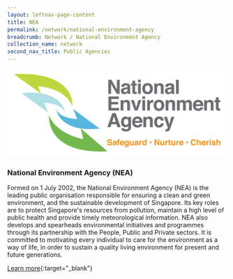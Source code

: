 ```yaml
---
layout: leftnav-page-content
title: NEA
permalink: /network/national-environment-agency
breadcrumb: Network / National Environment Agency
collection_name: network
second_nav_title: Public Agencies
---
```


<div class="networklogo">
<a href="https://www.nea.gov.sg/?utm_source=openinnovationnetwork.sg&utm_medium=referral">
<img src="/images/network/NEA Logo.jpg" alt="1">
</a>
  </div>

<h3>National Environment Agency (NEA)</h3>

Formed on 1 July 2002, the National Environment Agency (NEA) is the leading public organisation responsible for ensuring a clean and green environment, and the sustainable development of Singapore. Its key roles are to protect Singapore's resources from pollution, maintain a high level of public health and provide timely meteorological information. NEA also develops and spearheads environmental initiatives and programmes through its partnership with the People, Public and Private sectors. It is committed to motivating every individual to care for the environment as a way of life, in order to sustain a quality living environment for present and future generations.

[Learn more](https://www.nea.gov.sg/?utm_source=openinnovationnetwork.sg&utm_medium=referral){:target="_blank"}
